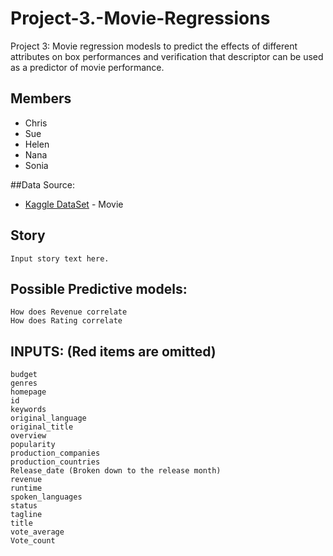 # Project-3.-Movie-Regressions
Project 3: Movie regression modesls to predict the effects of different attributes on box performances and verification that descriptor can be used as a predictor of movie performance.

## Members
* Chris 
* Sue
* Helen
* Nana
* Sonia

##Data Source:
* [Kaggle DataSet](https://www.kaggle.com/tmdb/tmdb-movie-metadata#tmdb_5000_movies.csv/) - Movie

## Story


```
Input story text here.
```

## Possible Predictive models:
```
How does Revenue correlate
How does Rating correlate
```

## INPUTS: (Red items are omitted)

```
budget
genres
homepage
id
keywords
original_language
original_title
overview
popularity
production_companies
production_countries
Release_date (Broken down to the release month) 
revenue
runtime
spoken_languages
status
tagline
title
vote_average
Vote_count
```